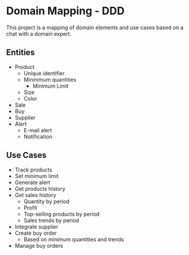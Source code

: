 # Domain Mapping - DDD

This project is a mapping of domain elements and use cases based on a chat with a domain expert.

## Entities
 - Product
    - Unique identifier
    - Mininimum quantities 
        - Minimum Limit
    - Size
    - Color
 - Sale
 - Buy
 - Supplier
 - Alert
    - E-mail alert
    - Notification

## Use Cases
 - Track products
 - Set minimum limit
 - Generate alert
 - Get products history
 - Get sales history
    - Quantity by period
    - Profit
    - Top-selling products by period
    - Sales trends by period
 - Integrate supplier
 - Create buy order
    - Based on minimum quantities and trends
 - Manage buy orders

